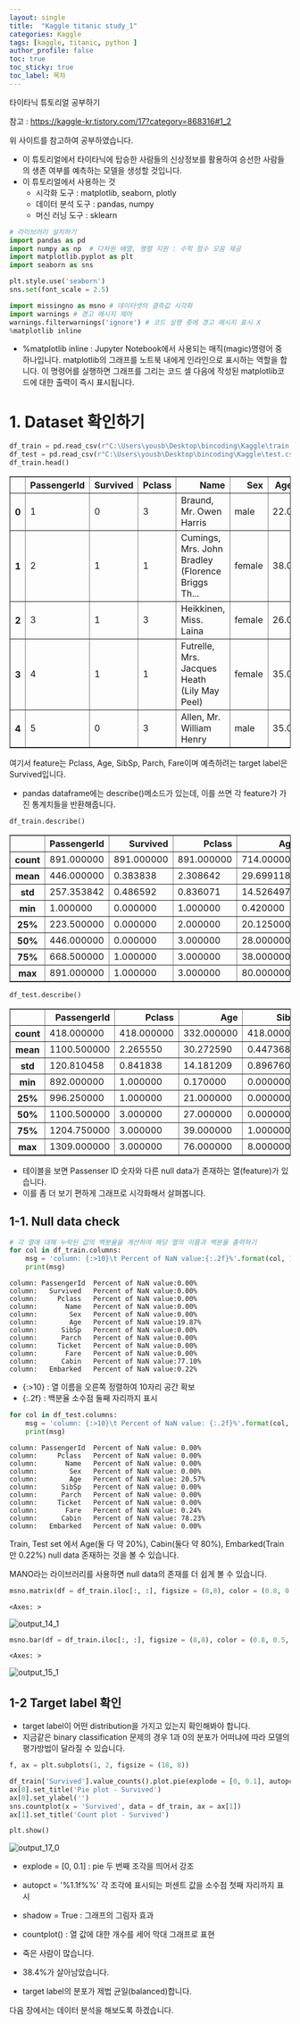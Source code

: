 ```yaml
---
layout: single
title:  "Kaggle titanic study_1"
categories: Kaggle
tags: [kaggle, titanic, python ]
author_profile: false
toc: true
toc_sticky: true
toc_label: 목차
---
```


타이타닉 튜토리얼 공부하기

참고 : https://kaggle-kr.tistory.com/17?category=868316#1_2

위 사이트를 참고하여 공부하였습니다.

- 이 튜토리얼에서 타이타닉에 탑승한 사람들의 신상정보를 활용하여 승선한 사람들의 생존 여부를 예측하는 모델을 생성할 것입니다.
- 이 튜토리얼에서 사용하는 것  
    - 시각화 도구 : matplotlib, seaborn, plotly
    - 데이터 분석 도구 : pandas, numpy 
    - 머신 러닝 도구 : sklearn


```python
# 라이브러리 설치하기
import pandas as pd
import numpy as np  # 다차원 배열, 행렬 지원 : 수학 함수 모음 제공
import matplotlib.pyplot as plt
import seaborn as sns

plt.style.use('seaborn')
sns.set(font_scale = 2.5)

import missingno as msno # 데이터셋의 결측값 시각화
import warnings # 경고 메시지 제어
warnings.filterwarnings('ignore') # 코드 실행 중에 경고 메시지 표시 X
%matplotlib inline
```

- %matplotlib inline : Jupyter Notebook에서 사용되는 매직(magic)명령어 중 하나입니다. matplotlib의 그래프를 노트북 내에게 인라인으로 표시하는 역할을 합니다. 이 명령어를 실행하면 그래프를 그리는 코드 셀 다음에 작성된 matplotlib코드에 대한 출력이 즉시 표시됩니다.

# 1. Dataset 확인하기


```python
df_train = pd.read_csv(r"C:\Users\yousb\Desktop\bincoding\Kaggle\train.csv", encoding="cp949")
df_test = pd.read_csv(r"C:\Users\yousb\Desktop\bincoding\Kaggle\test.csv", encoding= "cp949")
df_train.head()
```




<div>
<style scoped>
    .dataframe tbody tr th:only-of-type {
        vertical-align: middle;
    }

    .dataframe tbody tr th {
        vertical-align: top;
    }

    .dataframe thead th {
        text-align: right;
    }
</style>
<table border="1" class="dataframe">
  <thead>
    <tr style="text-align: right;">
      <th></th>
      <th>PassengerId</th>
      <th>Survived</th>
      <th>Pclass</th>
      <th>Name</th>
      <th>Sex</th>
      <th>Age</th>
      <th>SibSp</th>
      <th>Parch</th>
      <th>Ticket</th>
      <th>Fare</th>
      <th>Cabin</th>
      <th>Embarked</th>
    </tr>
  </thead>
  <tbody>
    <tr>
      <th>0</th>
      <td>1</td>
      <td>0</td>
      <td>3</td>
      <td>Braund, Mr. Owen Harris</td>
      <td>male</td>
      <td>22.0</td>
      <td>1</td>
      <td>0</td>
      <td>A/5 21171</td>
      <td>7.2500</td>
      <td>NaN</td>
      <td>S</td>
    </tr>
    <tr>
      <th>1</th>
      <td>2</td>
      <td>1</td>
      <td>1</td>
      <td>Cumings, Mrs. John Bradley (Florence Briggs Th...</td>
      <td>female</td>
      <td>38.0</td>
      <td>1</td>
      <td>0</td>
      <td>PC 17599</td>
      <td>71.2833</td>
      <td>C85</td>
      <td>C</td>
    </tr>
    <tr>
      <th>2</th>
      <td>3</td>
      <td>1</td>
      <td>3</td>
      <td>Heikkinen, Miss. Laina</td>
      <td>female</td>
      <td>26.0</td>
      <td>0</td>
      <td>0</td>
      <td>STON/O2. 3101282</td>
      <td>7.9250</td>
      <td>NaN</td>
      <td>S</td>
    </tr>
    <tr>
      <th>3</th>
      <td>4</td>
      <td>1</td>
      <td>1</td>
      <td>Futrelle, Mrs. Jacques Heath (Lily May Peel)</td>
      <td>female</td>
      <td>35.0</td>
      <td>1</td>
      <td>0</td>
      <td>113803</td>
      <td>53.1000</td>
      <td>C123</td>
      <td>S</td>
    </tr>
    <tr>
      <th>4</th>
      <td>5</td>
      <td>0</td>
      <td>3</td>
      <td>Allen, Mr. William Henry</td>
      <td>male</td>
      <td>35.0</td>
      <td>0</td>
      <td>0</td>
      <td>373450</td>
      <td>8.0500</td>
      <td>NaN</td>
      <td>S</td>
    </tr>
  </tbody>
</table>
</div>



여기서 feature는 Pclass, Age, SibSp, Parch, Fare이며 예측하려는 target label은 Survived입니다.
- pandas dataframe에는 describe()메소드가 있는데, 이를  쓰면 각 feature가 가진 통계치들을 반환해줍니다.


```python
df_train.describe()
```




<div>
<style scoped>
    .dataframe tbody tr th:only-of-type {
        vertical-align: middle;
    }

    .dataframe tbody tr th {
        vertical-align: top;
    }

    .dataframe thead th {
        text-align: right;
    }
</style>
<table border="1" class="dataframe">
  <thead>
    <tr style="text-align: right;">
      <th></th>
      <th>PassengerId</th>
      <th>Survived</th>
      <th>Pclass</th>
      <th>Age</th>
      <th>SibSp</th>
      <th>Parch</th>
      <th>Fare</th>
    </tr>
  </thead>
  <tbody>
    <tr>
      <th>count</th>
      <td>891.000000</td>
      <td>891.000000</td>
      <td>891.000000</td>
      <td>714.000000</td>
      <td>891.000000</td>
      <td>891.000000</td>
      <td>891.000000</td>
    </tr>
    <tr>
      <th>mean</th>
      <td>446.000000</td>
      <td>0.383838</td>
      <td>2.308642</td>
      <td>29.699118</td>
      <td>0.523008</td>
      <td>0.381594</td>
      <td>32.204208</td>
    </tr>
    <tr>
      <th>std</th>
      <td>257.353842</td>
      <td>0.486592</td>
      <td>0.836071</td>
      <td>14.526497</td>
      <td>1.102743</td>
      <td>0.806057</td>
      <td>49.693429</td>
    </tr>
    <tr>
      <th>min</th>
      <td>1.000000</td>
      <td>0.000000</td>
      <td>1.000000</td>
      <td>0.420000</td>
      <td>0.000000</td>
      <td>0.000000</td>
      <td>0.000000</td>
    </tr>
    <tr>
      <th>25%</th>
      <td>223.500000</td>
      <td>0.000000</td>
      <td>2.000000</td>
      <td>20.125000</td>
      <td>0.000000</td>
      <td>0.000000</td>
      <td>7.910400</td>
    </tr>
    <tr>
      <th>50%</th>
      <td>446.000000</td>
      <td>0.000000</td>
      <td>3.000000</td>
      <td>28.000000</td>
      <td>0.000000</td>
      <td>0.000000</td>
      <td>14.454200</td>
    </tr>
    <tr>
      <th>75%</th>
      <td>668.500000</td>
      <td>1.000000</td>
      <td>3.000000</td>
      <td>38.000000</td>
      <td>1.000000</td>
      <td>0.000000</td>
      <td>31.000000</td>
    </tr>
    <tr>
      <th>max</th>
      <td>891.000000</td>
      <td>1.000000</td>
      <td>3.000000</td>
      <td>80.000000</td>
      <td>8.000000</td>
      <td>6.000000</td>
      <td>512.329200</td>
    </tr>
  </tbody>
</table>
</div>




```python
df_test.describe()
```




<div>
<style scoped>
    .dataframe tbody tr th:only-of-type {
        vertical-align: middle;
    }

    .dataframe tbody tr th {
        vertical-align: top;
    }

    .dataframe thead th {
        text-align: right;
    }
</style>
<table border="1" class="dataframe">
  <thead>
    <tr style="text-align: right;">
      <th></th>
      <th>PassengerId</th>
      <th>Pclass</th>
      <th>Age</th>
      <th>SibSp</th>
      <th>Parch</th>
      <th>Fare</th>
    </tr>
  </thead>
  <tbody>
    <tr>
      <th>count</th>
      <td>418.000000</td>
      <td>418.000000</td>
      <td>332.000000</td>
      <td>418.000000</td>
      <td>418.000000</td>
      <td>417.000000</td>
    </tr>
    <tr>
      <th>mean</th>
      <td>1100.500000</td>
      <td>2.265550</td>
      <td>30.272590</td>
      <td>0.447368</td>
      <td>0.392344</td>
      <td>35.627188</td>
    </tr>
    <tr>
      <th>std</th>
      <td>120.810458</td>
      <td>0.841838</td>
      <td>14.181209</td>
      <td>0.896760</td>
      <td>0.981429</td>
      <td>55.907576</td>
    </tr>
    <tr>
      <th>min</th>
      <td>892.000000</td>
      <td>1.000000</td>
      <td>0.170000</td>
      <td>0.000000</td>
      <td>0.000000</td>
      <td>0.000000</td>
    </tr>
    <tr>
      <th>25%</th>
      <td>996.250000</td>
      <td>1.000000</td>
      <td>21.000000</td>
      <td>0.000000</td>
      <td>0.000000</td>
      <td>7.895800</td>
    </tr>
    <tr>
      <th>50%</th>
      <td>1100.500000</td>
      <td>3.000000</td>
      <td>27.000000</td>
      <td>0.000000</td>
      <td>0.000000</td>
      <td>14.454200</td>
    </tr>
    <tr>
      <th>75%</th>
      <td>1204.750000</td>
      <td>3.000000</td>
      <td>39.000000</td>
      <td>1.000000</td>
      <td>0.000000</td>
      <td>31.500000</td>
    </tr>
    <tr>
      <th>max</th>
      <td>1309.000000</td>
      <td>3.000000</td>
      <td>76.000000</td>
      <td>8.000000</td>
      <td>9.000000</td>
      <td>512.329200</td>
    </tr>
  </tbody>
</table>
</div>



- 테이블을 보면 Passenser ID 숫자와 다른 null data가 존재하는 열(feature)가 있습니다. 
- 이를 좀 더 보기 편하게 그래프로 시각화해서 살펴봅니다.

## 1-1. Null data check


```python
# 각 열에 대해 누락된 값의 백분율을 계산하여 해당 열의 이름과 백분율 출력하기
for col in df_train.columns:
    msg = 'column: {:>10}\t Percent of NaN value:{:.2f}%'.format(col, 100*(df_train[col].isnull().sum() / df_train[col].shape[0]))
    print(msg)
```

    column: PassengerId	 Percent of NaN value:0.00%
    column:   Survived	 Percent of NaN value:0.00%
    column:     Pclass	 Percent of NaN value:0.00%
    column:       Name	 Percent of NaN value:0.00%
    column:        Sex	 Percent of NaN value:0.00%
    column:        Age	 Percent of NaN value:19.87%
    column:      SibSp	 Percent of NaN value:0.00%
    column:      Parch	 Percent of NaN value:0.00%
    column:     Ticket	 Percent of NaN value:0.00%
    column:       Fare	 Percent of NaN value:0.00%
    column:      Cabin	 Percent of NaN value:77.10%
    column:   Embarked	 Percent of NaN value:0.22%
    

- {:>10} :  열 이름을 오른쪽 정렬하여 10자리 공간 확보
- {:.2f} : 백분율 소수점 둘째 자리까지 표시


```python
for col in df_test.columns:
    msg = 'column: {:>10}\t Percent of NaN value: {:.2f}%'.format(col, 100 * (df_test[col].isnull().sum()/ df_test[col].shape[0]))
    print(msg)
```

    column: PassengerId	 Percent of NaN value: 0.00%
    column:     Pclass	 Percent of NaN value: 0.00%
    column:       Name	 Percent of NaN value: 0.00%
    column:        Sex	 Percent of NaN value: 0.00%
    column:        Age	 Percent of NaN value: 20.57%
    column:      SibSp	 Percent of NaN value: 0.00%
    column:      Parch	 Percent of NaN value: 0.00%
    column:     Ticket	 Percent of NaN value: 0.00%
    column:       Fare	 Percent of NaN value: 0.24%
    column:      Cabin	 Percent of NaN value: 78.23%
    column:   Embarked	 Percent of NaN value: 0.00%
    

Train, Test set 에서 Age(둘 다 약 20%), Cabin(둘다 약 80%), Embarked(Train만 0.22%) null data 존재하는 것을 볼 수 있습니다.

MANO라는 라이브러리를 사용하면 null data의 존재를 더 쉽게 볼 수 있습니다.


```python
msno.matrix(df = df_train.iloc[:, :], figsize = (8,8), color = (0.8, 0.5, 0.2))
```




    <Axes: >




    
![output_14_1](https://github.com/YOUSUBEEN/Store_Sales_Project/assets/130339188/718d8fc4-f240-4196-b9d4-335e518131f6)
    



```python
msno.bar(df = df_train.iloc[:, :], figsize = (8,8), color = (0.8, 0.5, 0.2))
```




    <Axes: >




    
![output_15_1](https://github.com/YOUSUBEEN/Store_Sales_Project/assets/130339188/50604c46-c027-45b8-914c-44ae609a0a7d)
    


## 1-2 Target label 확인
- target label이 어떤 distribution을 가지고 있는지 확인해봐야 합니다.
- 지금같은 binary classification 문제의 경우 1과 0의 분포가 어떠냐에 따라 모델의 평가방법이 달라질 수 있습니다.


```python
f, ax = plt.subplots(1, 2, figsize = (18, 8))

df_train['Survived'].value_counts().plot.pie(explode = [0, 0.1], autopct = '%1.1f%%', ax = ax[0], shadow = True)
ax[0].set_title('Pie plot - Survived')
ax[0].set_ylabel('')
sns.countplot(x = 'Survived', data = df_train, ax = ax[1]) 
ax[1].set_title('Count plot - Survived')

plt.show()
```


    
![output_17_0](https://github.com/YOUSUBEEN/Store_Sales_Project/assets/130339188/4628168b-c86b-451d-9fe6-772e8ce063a9)
    


- explode = [0, 0.1] : pie 두 번째 조각을 띄어서 강조
- autopct = '%1.1f%%'  각 조각에 표시되는 퍼센트 값을 소수점 첫째 자리까지 표시
- shadow = True : 그래프의 그림자 효과
- countplot() : 열 값에 대한 개수를 세어 막대 그래프로 표현

- 죽은 사람이 많습니다.
- 38.4%가 살아남았습니다.
- target label의 분포가 제법 균일(balanced)합니다.

다음 장에서는 데이터 분석을 해보도록 하겠습니다.